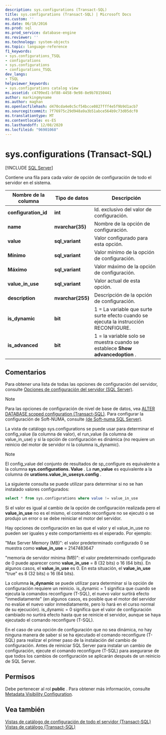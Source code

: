 ```yaml
---
description: sys.configurations (Transact-SQL)
title: sys.configurations (Transact-SQL) | Microsoft Docs
ms.custom: ''
ms.date: 06/10/2016
ms.prod: sql
ms.prod_service: database-engine
ms.reviewer: ''
ms.technology: system-objects
ms.topic: language-reference
f1_keywords:
- sys.configurations_TSQL
- configurations
- sys.configurations
- configurations_TSQL
dev_langs:
- TSQL
helpviewer_keywords:
- sys.configurations catalog view
ms.assetid: c4709ed1-bf88-4458-9e98-8e9b78150441
author: markingmyname
ms.author: maghan
ms.openlocfilehash: d470cda4e0c5cf54bcce0827fff4e5f9b9d1acb7
ms.sourcegitcommit: 7f76975c29d948a9a3b51abce564b9c73d05dcf0
ms.translationtype: MT
ms.contentlocale: es-ES
ms.lasthandoff: 12/08/2020
ms.locfileid: "96901068"
---
```

# <a name="sysconfigurations-transact-sql"></a>sys.configurations (Transact-SQL)
[!INCLUDE [SQL Server](../../includes/applies-to-version/sqlserver.md)]

  Contiene una fila para cada valor de opción de configuración de todo el servidor en el sistema.  

|Nombre de la columna|Tipo de datos|Descripción|  
|-----------------|---------------|-----------------|  
|**configuration_id**|**int**|Id. exclusivo del valor de configuración.|  
|**name**|**nvarchar(35)**|Nombre de la opción de configuración.|  
|**value**|**sql_variant**|Valor configurado para esta opción.|  
|**Mínimo**|**sql_variant**|Valor mínimo de la opción de configuración.|  
|**Máximo**|**sql_variant**|Valor máximo de la opción de configuración.|  
|**value_in_use**|**sql_variant**|Valor actual de esta opción.|  
|**description**|**nvarchar(255)**|Descripción de la opción de configuración.|  
|**is_dynamic**|**bit**|1 = La variable que surte surte efecto cuando se ejecuta la instrucción RECONFIGURE.|  
|**is_advanced**|**bit**|1 = la variable solo se muestra cuando se establece **Show advancedoption** .|  
  
 ## <a name="remarks"></a>Comentarios
  Para obtener una lista de todas las opciones de configuración del servidor, consulte [Opciones de configuración del servidor &#40;SQL Server&#41;](../../database-engine/configure-windows/server-configuration-options-sql-server.md).  
  
> [!NOTE]  
>  Para las opciones de configuración de nivel de base de datos, vea [ALTER DATABASE scoped configuration &#40;Transact-SQL&#41;](../../t-sql/statements/alter-database-scoped-configuration-transact-sql.md). Para configurar la configuración de Soft-NUMA, consulte [&#40;de Soft-numa SQL Server&#41;](../../database-engine/configure-windows/soft-numa-sql-server.md).  
 
La vista de catálogo sys.configurations se puede usar para determinar el config_value (la columna de valor), el run_value (la columna de value_in_use) y si la opción de configuración es dinámica (no requiere un reinicio del motor de servidor ni la columna is_dynamic).

> [!NOTE]
> El config_value del conjunto de resultados de sp_configure es equivalente a la columna **sys.configurations. Value** . La **run_value** es equivalente a la columna de **urations.value_in_usesys.config** .

La siguiente consulta se puede utilizar para determinar si no se han instalado valores configurados:

```SQL
select * from sys.configurations where value != value_in_use
```

Si el valor es igual al cambio de la opción de configuración realizada pero el **value_in_use** no es el mismo, el comando reconfigure no se ejecutó o se produjo un error o se debe reiniciar el motor del servidor.

Hay opciones de configuración en las que el valor y el value_in_use no pueden ser iguales y este comportamiento es el esperado. Por ejemplo:

"Max Server Memory (MB)": el valor predeterminado configurado 0 se muestra como **value_in_use** = 2147483647<br>

"memoria de servidor mínima (MB)": el valor predeterminado configurado de 0 puede aparecer como **value_in_use** = 8 (32 bits) o 16 (64 bits). En algunos casos, el **value_in_use** es 0. En esta situación, el **value_in_use** "true" es 8 (32 bits) o 16 (64 bits).


La columna **is_dynamic** se puede utilizar para determinar si la opción de configuración requiere un reinicio. is_dynamic = 1 significa que cuando se ejecuta la comandos reconfigure (T-SQL), el nuevo valor surtirá efecto "inmediatamente" (en algunos casos, es posible que el motor del servidor no evalúe el nuevo valor inmediatamente, pero lo hará en el curso normal de su ejecución). is_dynamic = 0 significa que el valor de configuración cambiado no surtirá efecto hasta que se reinicie el servidor, aunque se haya ejecutado el comando reconfigure (T-SQL).

En el caso de una opción de configuración que no sea dinámica, no hay ninguna manera de saber si se ha ejecutado el comando reconfigure (T-SQL) para realizar el primer paso de la instalación del cambio de configuración. Antes de reiniciar SQL Server para instalar un cambio de configuración, ejecute el comando reconfigure (T-SQL) para asegurarse de que todos los cambios de configuración se aplicarán después de un reinicio de SQL Server. 
 
 
## <a name="permissions"></a>Permisos  
 Debe pertenecer al rol **public** . Para obtener más información, consulte [Metadata Visibility Configuration](../../relational-databases/security/metadata-visibility-configuration.md).  
  
## <a name="see-also"></a>Vea también  
 [Vistas de catálogo de configuración de todo el servidor &#40;Transact-SQL&#41;](../../relational-databases/system-catalog-views/server-wide-configuration-catalog-views-transact-sql.md)   
 [Vistas de catálogo &#40;Transact-SQL&#41;](../../relational-databases/system-catalog-views/catalog-views-transact-sql.md)  
  
  
